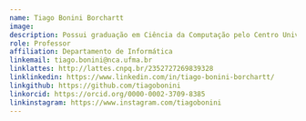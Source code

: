 ```yaml
---
name: Tiago Bonini Borchartt
image:
description: Possui graduação em Ciência da Computação pelo Centro Universitário Franciscano (2008), Santa Maria - RS e Mestrado em Computação pela Universidade Federal de Santa Maria - UFSM. Possui Doutorado e Pós-Doutorado em Computação pela Universidade Federal Fluminense - UFF. Atualmente é professor do Departamento de Informática da Universidade Federal do Maranhão - UFMA.
role: Professor
affiliation: Departamento de Informática
linkemail: tiago.bonini@nca.ufma.br
linklattes: http://lattes.cnpq.br/2352727269839328
linklinkedin: https://www.linkedin.com/in/tiago-bonini-borchartt/
linkgithub: https://github.com/tiagobonini
linkorcid: https://orcid.org/0000-0002-3709-8385
linkinstagram: https://www.instagram.com/tiagobonini
---
```




